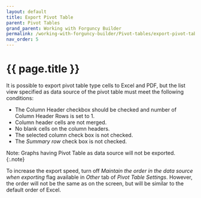 ```yaml
---
layout: default
title: Export Pivot Table
parent: Pivot Tables
grand_parent: Working with Forguncy Builder
permalink: /working-with-forguncy-builder/Pivot-tables/export-pivot-table/
nav_order: 5
---
```


# {{ page.title }}

It is possible to export pivot table type cells to Excel and PDF, but the list view specified as data source of the pivot table must meet the following conditions:

- The Column Header checkbox should be checked and number of Column Header Rows is set to 1.
- Column header cells are not merged.
- No blank cells on the column headers.
- The selected column check box is not checked.
- The *Summary row* check box is not checked.

Note: Graphs having Pivot Table as data source will not be exported.
{:.note}

To increase the export speed, turn off *Maintain the order in the data source when exporting* flag available in *Other* tab of *Pivot Table Settings*. However, the order will not be the same as on the screen, but will be similar to the default order of Excel.

